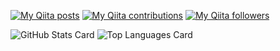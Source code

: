 [![My Qiita posts](https://qiita-badge.apiapi.app/s/ryosukes/posts.svg)](http://qiita.com/ryosukes)
[![My Qiita contributions](https://qiita-badge.apiapi.app/s/ryosukes/contributions.svg)](http://qiita.com/ryosukes)
[![My Qiita followers](https://qiita-badge.apiapi.app/s/ryosukes/followers.svg)](http://qiita.com/ryosukes)

![GitHub Stats Card](https://github-readme-stats.vercel.app/api?username=ryosukes&show_icons=true&count_private=true)
![Top Languages Card](https://github-readme-stats.vercel.app/api/top-langs/?username=ryosukes&layout=compact)

<!--
**ryosukes/ryosukes** is a ✨ _special_ ✨ repository because its `README.md` (this file) appears on your GitHub profile.

Here are some ideas to get you started:

- 🔭 I’m currently working on ...
- 🌱 I’m currently learning ...
- 👯 I’m looking to collaborate on ...
- 🤔 I’m looking for help with ...
- 💬 Ask me about ...
- 📫 How to reach me: ...
- 😄 Pronouns: ...
- ⚡ Fun fact: ...
-->
